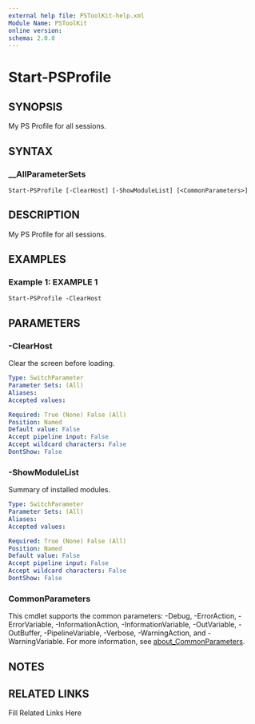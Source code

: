 ```yaml
---
external help file: PSToolKit-help.xml
Module Name: PSToolKit
online version: 
schema: 2.0.0
---
```


# Start-PSProfile

## SYNOPSIS

My PS Profile for all sessions.

## SYNTAX

### __AllParameterSets

```
Start-PSProfile [-ClearHost] [-ShowModuleList] [<CommonParameters>]
```

## DESCRIPTION

My PS Profile for all sessions.


## EXAMPLES

### Example 1: EXAMPLE 1

```
Start-PSProfile -ClearHost
```








## PARAMETERS

### -ClearHost

Clear the screen before loading.

```yaml
Type: SwitchParameter
Parameter Sets: (All)
Aliases: 
Accepted values: 

Required: True (None) False (All)
Position: Named
Default value: False
Accept pipeline input: False
Accept wildcard characters: False
DontShow: False
```

### -ShowModuleList

Summary of installed modules.

```yaml
Type: SwitchParameter
Parameter Sets: (All)
Aliases: 
Accepted values: 

Required: True (None) False (All)
Position: Named
Default value: False
Accept pipeline input: False
Accept wildcard characters: False
DontShow: False
```


### CommonParameters

This cmdlet supports the common parameters: -Debug, -ErrorAction, -ErrorVariable, -InformationAction, -InformationVariable, -OutVariable, -OutBuffer, -PipelineVariable, -Verbose, -WarningAction, and -WarningVariable. For more information, see [about_CommonParameters](http://go.microsoft.com/fwlink/?LinkID=113216).

## NOTES



## RELATED LINKS

Fill Related Links Here

